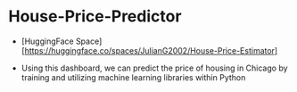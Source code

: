 # House-Price-Predictor

- [HuggingFace Space][https://huggingface.co/spaces/JulianG2002/House-Price-Estimator]

- Using this dashboard, we can predict the price of housing in Chicago by training and utilizing machine learning libraries within Python 
